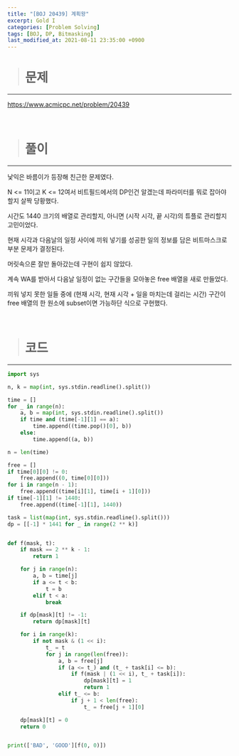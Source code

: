 ```yaml
---
title: "[BOJ 20439] 계획왕"
excerpt: Gold I
categories: [Problem Solving]
tags: [BOJ, DP, Bitmasking]
last_modified_at: 2021-08-11 23:35:00 +0900
---
```


> # 문제
---

[<u>https://www.acmicpc.net/problem/20439</u>](https://www.acmicpc.net/problem/20439)

<br>

> # 풀이
---

낯익은 바름이가 등장해 친근한 문제였다.

N <= 11이고 K <= 12여서 비트필드에서의 DP인건 알겠는데 파라미터를 뭐로 잡아야 할지 살짝 당황했다.

시간도 1440 크기의 배열로 관리할지, 아니면 (시작 시각, 끝 시각)의 튜플로 관리할지 고민이었다.

현재 시각과 다음날의 일정 사이에 끼워 넣기를 성공한 일의 정보를 담은 비트마스크로 부분 문제가 결정된다.

머릿속으론 잘만 돌아갔는데 구현이 쉽지 않았다.

계속 WA를 받아서 다음날 일정이 없는 구간들을 모아놓은 free 배열을 새로 만들었다.

끼워 넣지 못한 일들 중에 (현재 시각, 현재 시각 + 일을 마치는데 걸리는 시간) 구간이 free 배열의 한 원소에 subset이면 가능하단 식으로 구현했다.

<br>

> # 코드
---

```python
import sys

n, k = map(int, sys.stdin.readline().split())

time = []
for _ in range(n):
    a, b = map(int, sys.stdin.readline().split())
    if time and (time[-1][1] == a):
        time.append((time.pop()[0], b))
    else:
        time.append((a, b))

n = len(time)

free = []
if time[0][0] != 0:
    free.append((0, time[0][0]))
for i in range(n - 1):
    free.append((time[i][1], time[i + 1][0]))
if time[-1][1] != 1440:
    free.append((time[-1][1], 1440))

task = list(map(int, sys.stdin.readline().split()))
dp = [[-1] * 1441 for _ in range(2 ** k)]


def f(mask, t):
    if mask == 2 ** k - 1:
        return 1

    for j in range(n):
        a, b = time[j]
        if a <= t < b:
            t = b
        elif t < a:
            break

    if dp[mask][t] != -1:
        return dp[mask][t]

    for i in range(k):
        if not mask & (1 << i):
            t_ = t
            for j in range(len(free)):
                a, b = free[j]
                if (a <= t_) and (t_ + task[i] <= b):
                    if f(mask | (1 << i), t_ + task[i]):
                        dp[mask][t] = 1
                        return 1
                elif t_ <= b:
                    if j + 1 < len(free):
                        t_ = free[j + 1][0]

    dp[mask][t] = 0
    return 0


print(['BAD', 'GOOD'][f(0, 0)])
```